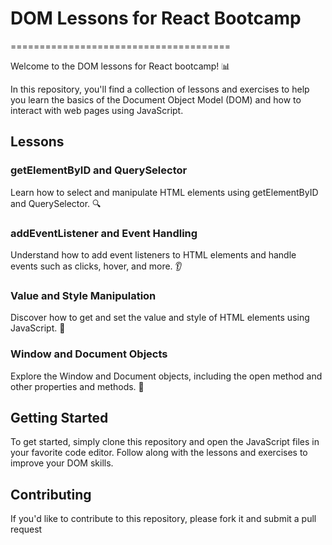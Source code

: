 # DOM Lessons for React Bootcamp
======================================

Welcome to the DOM lessons for React bootcamp! 📊

In this repository, you'll find a collection of lessons and exercises to help you learn the basics of the Document Object Model (DOM) and how to interact with web pages using JavaScript.

## Lessons

### getElementByID and QuerySelector
Learn how to select and manipulate HTML elements using getElementByID and QuerySelector. 🔍

### addEventListener and Event Handling
Understand how to add event listeners to HTML elements and handle events such as clicks, hover, and more. 👂

### Value and Style Manipulation
Discover how to get and set the value and style of HTML elements using JavaScript. 🎨

### Window and Document Objects
Explore the Window and Document objects, including the open method and other properties and methods. 📄

## Getting Started
To get started, simply clone this repository and open the JavaScript files in your favorite code editor. Follow along with the lessons and exercises to improve your DOM skills.

## Contributing
If you'd like to contribute to this repository, please fork it and submit a pull request